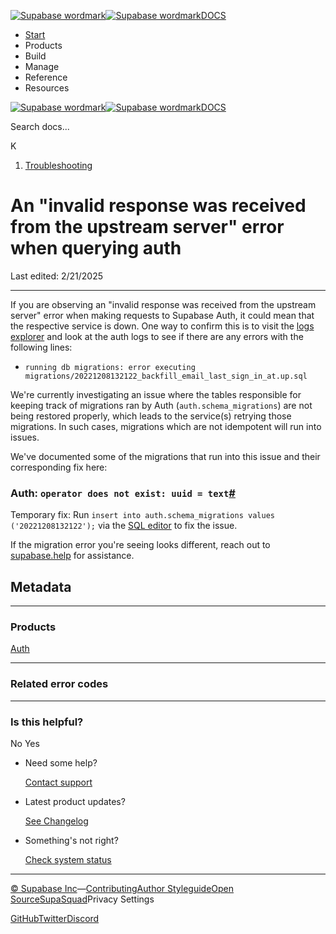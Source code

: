 [![Supabase wordmark](https://supabase.com/docs/_next/image?url=%2Fdocs%2Fsupabase-dark.svg&w=256&q=75&dpl=dpl_5BYG5BkQhU19GEfZfhcgAbeGcRQo)![Supabase wordmark](https://supabase.com/docs/_next/image?url=%2Fdocs%2Fsupabase-light.svg&w=256&q=75&dpl=dpl_5BYG5BkQhU19GEfZfhcgAbeGcRQo)DOCS](https://supabase.com/docs)

-   [Start](https://supabase.com/docs/guides/getting-started)
-   Products
-   Build
-   Manage
-   Reference
-   Resources

[![Supabase wordmark](https://supabase.com/docs/_next/image?url=%2Fdocs%2Fsupabase-dark.svg&w=256&q=75&dpl=dpl_5BYG5BkQhU19GEfZfhcgAbeGcRQo)![Supabase wordmark](https://supabase.com/docs/_next/image?url=%2Fdocs%2Fsupabase-light.svg&w=256&q=75&dpl=dpl_5BYG5BkQhU19GEfZfhcgAbeGcRQo)DOCS](https://supabase.com/docs)

Search docs...

K

1.  [Troubleshooting](https://supabase.com/docs/guides/troubleshooting)

# An "invalid response was received from the upstream server" error when querying auth

Last edited: 2/21/2025

* * *

If you are observing an "invalid response was received from the upstream server" error when making requests to Supabase Auth, it could mean that the respective service is down. One way to confirm this is to visit the [logs explorer](https://supabase.com/dashboard/project/_/logs/explorer) and look at the auth logs to see if there are any errors with the following lines:

-   `running db migrations: error executing migrations/20221208132122_backfill_email_last_sign_in_at.up.sql`

We're currently investigating an issue where the tables responsible for keeping track of migrations ran by Auth (`auth.schema_migrations`) are not being restored properly, which leads to the service(s) retrying those migrations. In such cases, migrations which are not idempotent will run into issues.

We've documented some of the migrations that run into this issue and their corresponding fix here:

### Auth: `operator does not exist: uuid = text`[#](#auth-operator-does-not-exist-uuid--text)

Temporary fix: Run `insert into auth.schema_migrations values ('20221208132122');` via the [SQL editor](https://supabase.com/dashboard/project/_/sql/new) to fix the issue.

If the migration error you're seeing looks different, reach out to [supabase.help](https://supabase.help/) for assistance.

## Metadata

* * *

### Products

[Auth](https://supabase.com/docs/guides/troubleshooting?products=auth)

* * *

### Related error codes

[](https://supabase.com/docs/guides/troubleshooting?errorCodes=)[](https://supabase.com/docs/guides/troubleshooting?errorCodes=)[](https://supabase.com/docs/guides/troubleshooting?errorCodes=)

* * *

### Is this helpful?

No Yes

-   Need some help?
    
    [Contact support](https://supabase.com/support)
-   Latest product updates?
    
    [See Changelog](https://supabase.com/changelog)
-   Something's not right?
    
    [Check system status](https://status.supabase.com/)

* * *

[© Supabase Inc](https://supabase.com/)—[Contributing](https://github.com/supabase/supabase/blob/master/apps/docs/DEVELOPERS.md)[Author Styleguide](https://github.com/supabase/supabase/blob/master/apps/docs/CONTRIBUTING.md)[Open Source](https://supabase.com/open-source)[SupaSquad](https://supabase.com/supasquad)Privacy Settings

[GitHub](https://github.com/supabase/supabase)[Twitter](https://twitter.com/supabase)[Discord](https://discord.supabase.com/)